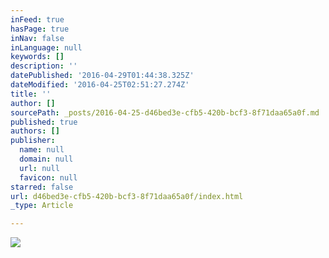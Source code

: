 ```yaml
---
inFeed: true
hasPage: true
inNav: false
inLanguage: null
keywords: []
description: ''
datePublished: '2016-04-29T01:44:38.325Z'
dateModified: '2016-04-25T02:51:27.274Z'
title: ''
author: []
sourcePath: _posts/2016-04-25-d46bed3e-cfb5-420b-bcf3-8f71daa65a0f.md
published: true
authors: []
publisher:
  name: null
  domain: null
  url: null
  favicon: null
starred: false
url: d46bed3e-cfb5-420b-bcf3-8f71daa65a0f/index.html
_type: Article

---
```

![](https://the-grid-user-content.s3-us-west-2.amazonaws.com/be5968d5-7fd7-4476-87bb-7a960a6c1712.png)